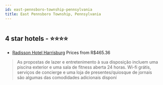 ```yaml
---
id: east-pennsboro-township-pennsylvania
title: East Pennsboro Township, Pennsylvania
---
```


<center><img src="https://i.travelapi.com/hotels/1000000/30000/24100/24033/206deb90_z.jpg" alt="" /></center>


##  4 star hotels - ⭐️⭐️⭐️⭐️

-    [Radisson Hotel Harrisburg](https://www.hurb.com/br/aud/https://www.hurb.com/br/hotels/east-pennsboro-township/radisson-hotel-harrisburg-HT-YMP2?cmp=18055) Prices from R$465.36
   > As propostas de lazer e entretenimento à sua disposição incluem uma piscina exterior e uma sala de fitness aberta 24 horas. Wi-fi grátis, serviços de concierge e uma loja de presentes/quiosque de jornais são algumas das comodidades adicionais disponí

